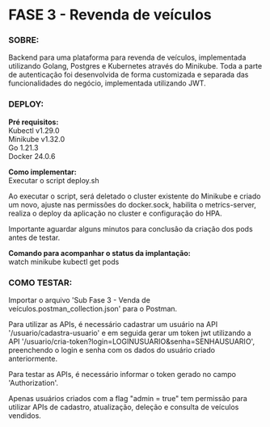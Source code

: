 # FASE 3 - Revenda de veículos

### SOBRE:

Backend para uma plataforma para revenda de veículos, implementada utilizando Golang, Postgres e Kubernetes através do Minikube. Toda a parte de autenticação foi desenvolvida de forma customizada e separada das funcionalidades do negócio, implementada utilizando JWT.

### DEPLOY:

**Pré requisitos:**\
Kubectl v1.29.0\
Minikube v1.32.0\
Go 1.21.3\
Docker 24.0.6

**Como implementar:**\
Executar o script deploy.sh

Ao executar o script, será deletado o cluster existente do Minikube e criado um novo, ajuste nas permissões do docker.sock, habilita o metrics-server, realiza o deploy da aplicação no cluster e configuração do HPA.

Importante aguardar alguns minutos para conclusão da criação dos pods antes de testar.

**Comando para acompanhar o status da implantação:**\
watch minikube kubectl get pods

### COMO TESTAR:

Importar o arquivo 'Sub Fase 3 - Venda de veículos.postman_collection.json' para o Postman.

Para utilizar as APIs, é necessário cadastrar um usuário na API '/usuario/cadastra-usuario' e em seguida gerar um token jwt utilizando a API '/usuario/cria-token?login=LOGINUSUARIO&senha=SENHAUSUARIO', preenchendo o login e senha com os dados do usuário criado anteriormente.

Para testar as APIs, é necessário informar o token gerado no campo 'Authorization'. 

Apenas usuários criados com a flag "admin = true" tem permissão para utilizar APIs de cadastro, atualização, deleção e consulta de veículos vendidos.
